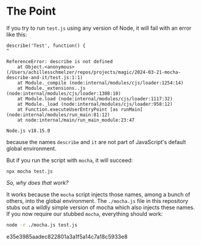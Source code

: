 # The Point

If you try to run `test.js` using any version of Node, it will fail with an error like this:

```text
describe('Test', function() {
^

ReferenceError: describe is not defined
    at Object.<anonymous> (/Users/achillesschmelzer/repos/projects/magic/2024-03-21-mocha-describe-and-it/test.js:1:1)
    at Module._compile (node:internal/modules/cjs/loader:1254:14)
    at Module._extensions..js (node:internal/modules/cjs/loader:1308:10)
    at Module.load (node:internal/modules/cjs/loader:1117:32)
    at Module._load (node:internal/modules/cjs/loader:958:12)
    at Function.executeUserEntryPoint [as runMain] (node:internal/modules/run_main:81:12)
    at node:internal/main/run_main_module:23:47

Node.js v18.15.0
```

because the names `describe` and `it` are not part of JavaScript's default global environment.

But if you run the script with `mocha`, it will succeed:

`npx mocha test.js`

_So, why does that work?_

It works because the `mocha` script injects those names, among a bunch of others, into the global environment. The `./mocha.js` file in this repository stubs out a wildly simple version of mocha which also injects these names. If you now require our stubbed `mocha`, everything should work:

```sh
node -r ./mocha.js test.js
```

e35e3985aadec822801a3a1f5a14c7a18c5933e8